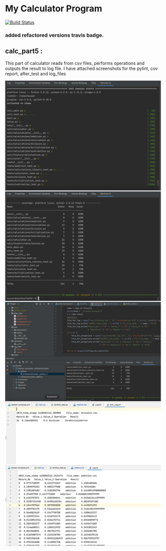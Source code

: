 # My Calculator Program
[![Build Status](https://app.travis-ci.com/yash3012/UnitTestCalculator.svg?branch=main)](https://app.travis-ci.com/yash3012/UnitTestCalculator)

### added refactored versions travis badge.

## calc_part5 : 
This part of calculator reads from csv files, 
performs operations and outputs the result to log file.
 I have attached screenshots for the pylint, cov report, 
after_test and log_files

![](img/calc_part5_ss.png)
![](img/calc_part5_ss1.png)
![](img/calc_part5_ss2.png)
![](img/calc_part5_ss3.png)
![](img/calc_part5_ss4.png)